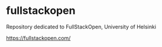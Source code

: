# fullstackopen

Repository dedicated to FullStackOpen, University of Helsinki

https://fullstackopen.com/

